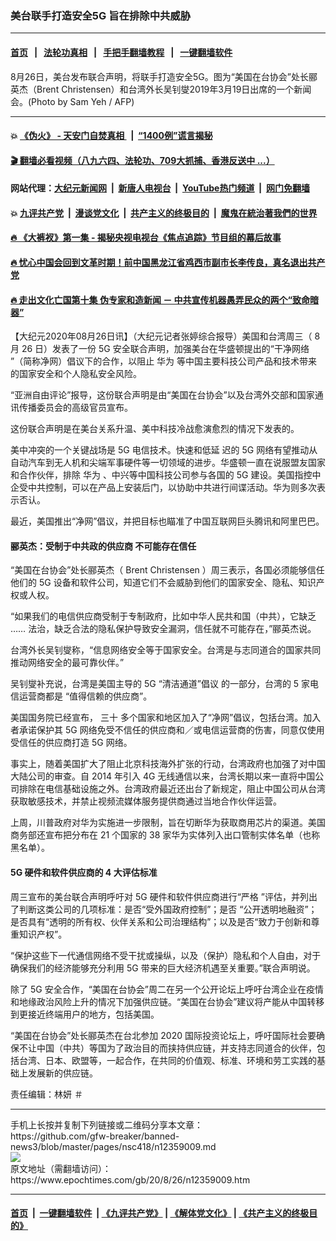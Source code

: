 ### 美台联手打造安全5G 旨在排除中共威胁
------------------------

#### [首页](https://github.com/gfw-breaker/banned-news3/blob/master/README.md) &nbsp;&nbsp;|&nbsp;&nbsp; [法轮功真相](https://github.com/begood0513/basic/blob/master/README.md)  &nbsp;&nbsp;|&nbsp;&nbsp; [手把手翻墙教程](https://github.com/gfw-breaker/guides/wiki)  &nbsp;&nbsp;|&nbsp;&nbsp; [一键翻墙软件](https://github.com/gfw-breaker/nogfw/blob/master/README.md)  



<div><img alt="" class="attachment-djy_600_400 size-djy_600_400 wp-post-image" src="https://i.epochtimes.com/assets/uploads/2020/08/000_1ET0IE-600x400.jpg"/>
<div class="caption">
 8月26日，美台发布联合声明，将联手打造安全5G。图为“美国在台协会”处长郦英杰（Brent Christensen）和台湾外长吴钊燮2019年3月19日出席的一个新闻会。(Photo by Sam Yeh / AFP)
</div></div><hr/>

#### 💥 [《伪火》 - 天安门自焚真相 ](http://141.164.51.119:10000/videos/blog/weihuo.html)&nbsp; |&nbsp; [“1400例”谎言揭秘  ](http://141.164.51.119:10000/videos/blog/jiexi1400.html)

#### [ 🎬  翻墙必看视频（八九六四、法轮功、709大抓捕、香港反送中 ...）](https://github.com/gfw-breaker/links/blob/master/banned.md)

#### 网站代理：[大纪元新闻网](http://167.172.10.89:10080/gb/) &nbsp;|&nbsp; [新唐人电视台](http://167.172.10.89:8808/gb/)  &nbsp;|&nbsp; [YouTube热门频道](http://158.247.203.241/youtube.html) &nbsp;|&nbsp; [网门免翻墙](http://158.247.203.241:11000/show.aspx?name=ogHome)

#### 💥 [九评共产党](http://141.164.51.119:10000/videos/res/jiuping/)&nbsp; |&nbsp; [漫谈党文化](http://141.164.51.119:10000/videos/res/mtdwh/)&nbsp; |&nbsp; [共产主义的终极目的](http://141.164.51.119:10000/videos/res/zjmd/)&nbsp; |&nbsp; [魔鬼在統治著我們的世界](http://141.164.51.119:10000/videos/res/TheSpecter/)  

#### [ 🔥  《大裤衩》第一集 - 揭秘央视电视台《焦点追踪》节目组的幕后故事](http://141.164.51.119:10000/videos/news/../res/big-shorts/index.html)

#### [ 🔥  忧心中国会回到文革时期！前中国黑龙江省鸡西市副市长李传良，真名退出共产党](http://141.164.51.119:10000/videos/news/quit01.html)

#### [ 🔥  走出文化亡国第十集 伪专家和造新闻 － 中共宣传机器愚弄民众的两个“致命暗器”](http://141.164.51.119:10000/videos/news/../res/zcwhwg/index.html)

<div><p>
 【大纪元2020年08月26日讯】（大纪元记者张婷综合报导）美国和台湾周三（
 <span class="s1">
  8
 </span>
 月
 <span class="s1">
  26
 </span>
 日）发表了一份
 <span class="s1">
  5G
 </span>
 安全联合声明，加强美台在华盛顿提出的“干净网络 ”（简称净网）倡议下的合作，以阻止
 <ok href="https://www.epochtimes.com/gb/tag/%E5%8D%8E%E4%B8%BA.html">
  华为
 </ok>
 等中国主要科技公司产品和技术带来的国家安全和个人隐私安全风险。
</p>
<p class="p1">
 “亚洲自由评论”报导，这份联合声明是由“美国在台协会”以及台湾外交部和国家通讯传播委员会的高级官员宣布。
</p>
<p class="p1">
 这份联合声明是在美台关系升温、美中科技冷战愈演愈烈的情况下发表的。
</p>
<p class="p1">
 美中冲突的一个关键战场是
 <span class="s1">
  5G
 </span>
 电信技术。快速和低延
 <span class="s2">
  迟的
 </span>
 <span class="s1">
  5G
 </span>
 网络有望推动从自动汽车到无人机和尖端军事硬件等一切领域的进步。华盛顿一直在说服盟友国家和合作伙伴，排除
 <ok href="https://www.epochtimes.com/gb/tag/%E5%8D%8E%E4%B8%BA.html">
  华为
 </ok>
 、中兴等中国科技公司参与各国的
 <span class="s1">
  5G
 </span>
 建设。美国指控中企受中共控制，可以在产品上安装后门，以协助中共进行间谍活动。华为则多次表示否认。
</p>
<p class="p1">
 最近，美国推出“净网”倡议，并把目标也瞄准了中国互联网巨头腾讯和阿里巴巴。
</p>
<h4 class="p1">
 郦英杰：受制于中共政的供应商 不可能存在信任
</h4>
<p class="p1">
 “美国在台协会”处长郦英杰（
 <span class="s1">
  Brent Christensen
 </span>
 ）周三表示，各国必须能够信任他们的
 <span class="s1">
  5G
 </span>
 设备和软件公司，知道它们不会威胁到他们的国家安全、隐私、知识产权或人权。
</p>
<p class="p1">
 “如果我们的电信供应商受制于专制政府，比如中华人民共和国（中共），它缺乏
 <span class="s1">
  ……
 </span>
 法治，缺乏合法的隐私保护导致安全漏洞，信任就不可能存在，”郦英杰说。
</p>
<p class="p1">
 台湾外长吴钊燮称，“信息网络安全等于国家安全。台湾是与志同道合的国家共同推动网络安全的最可靠伙伴。”
</p>
<p class="p1">
 吴钊燮补充说，台湾是美国主导的
 <span class="s1">
  5G
 </span>
 “清洁通道”倡议 的一部分，台湾的
 <span class="s1">
  5
 </span>
 家电信运营商都是 “值得信赖的供应商”。
</p>
<p class="p1">
 美国国务院已经宣布，
 <span class="s1">
  三十
 </span>
 多个国家和地区加入了“净网”倡议，包括台湾。加入者承诺保护其
 <span class="s1">
  5G
 </span>
 网络免受不信任的供应商和／或电信运营商的伤害，同意仅使用受信任的供应商打造
 <span class="s1">
  5G
 </span>
 网络。
</p>
<p class="p1">
 事实上，随着美国扩大了阻止北京科技海外扩张的行动，台湾政府也加强了对中国大陆公司的审查。自
 <span class="s1">
  2014
 </span>
 年引入
 <span class="s1">
  4G
 </span>
 无线通信以来，台湾长期以来一直将中国公司排除在电信基础设施之外。台湾政府最近还出台了新规定，阻止中国公司从台湾获取敏感技术，并禁止视频流媒体服务提供商通过当地合作伙伴运营。
</p>
<p class="p1">
 上周，川普政府对华为实施进一步限制，旨在切断华为获取商用芯片的渠道。美国商务部还宣布把分布在
 <span class="s1">
  21
 </span>
 个国家的
 <span class="s1">
  38
 </span>
 家华为实体列入出口管制实体名单（也称黑名单）。
</p>
<h4 class="p1">
 <span class="s1">
  5G
 </span>
 硬件和软件供应商的
 <span class="s1">
  4
 </span>
 大评估标准
</h4>
<p class="p1">
 周三宣布的美台联合声明呼吁对
 <span class="s1">
  5G
 </span>
 硬件和软件供应商进行“严格 ”评估，并列出了判断这类公司的几项标准：是否“受外国政府控制”；是否 “公开透明地融资”；是否具有“透明的所有权、伙伴关系和公司治理结构”；以及是否“致力于创新和尊重知识产权”。
</p>
<p class="p1">
 “保护这些下一代通信网络不受干扰或操纵，以及（保护）隐私和个人自由，对于确保我们的经济能够充分利用
 <span class="s1">
  5G
 </span>
 带来的巨大经济机遇至关重要。”联合声明说。
</p>
<p class="p1">
 除了
 <span class="s1">
  5G
 </span>
 安全合作，“美国在台协会”周二在另一个公开论坛上呼吁台湾企业在疫情和地缘政治风险上升的情况下加强供应链。“美国在台协会”建议将产能从中国转移到更接近终端用户的地方，包括美国。
</p>
<p class="p1">
 “美国在台协会”处长郦英杰在台北参加
 <span class="s1">
  2020
 </span>
 国际投资论坛上，呼吁国际社会要确保不让中国（中共）等国为了政治目的而挟持供应链，并支持志同道合的伙伴，包括台湾、日本、欧盟等，一起合作，在共同的价值观、标准、环境和劳工实践的基础上发展新的供应链。
</p>
<p class="p1">
 责任编辑：林妍 ＃
</p>
</div>
<hr/>
手机上长按并复制下列链接或二维码分享本文章：<br/>
https://github.com/gfw-breaker/banned-news3/blob/master/pages/nsc418/n12359009.md <br/>
<a href='https://github.com/gfw-breaker/banned-news3/blob/master/pages/nsc418/n12359009.md'><img src='https://github.com/gfw-breaker/banned-news3/blob/master/pages/nsc418/n12359009.md.png'/></a> <br/>
原文地址（需翻墙访问）：https://www.epochtimes.com/gb/20/8/26/n12359009.htm


------------------------
#### [首页](https://github.com/gfw-breaker/banned-news3/blob/master/README.md) &nbsp;|&nbsp; [一键翻墙软件](https://github.com/gfw-breaker/nogfw/blob/master/README.md) &nbsp;| [《九评共产党》](https://github.com/gfw-breaker/9ping.md/blob/master/README.md#九评之一评共产党是什么) | [《解体党文化》](https://github.com/gfw-breaker/jtdwh.md/blob/master/README.md) | [《共产主义的终极目的》](https://github.com/gfw-breaker/gczydzjmd.md/blob/master/README.md)


<img src='http://gfw-breaker.win/banned-news3/pages/nsc418/n12359009.md' width='0px' height='0px'/>